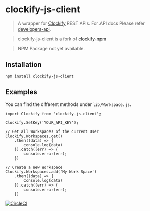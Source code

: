 # clockify-js-client

> A wrapper for [Clockify](https://clockify.me) REST APIs.
> For API docs Please refer [developers-api](https://clockify.me/developers-api).

> clockify-js-client is a fork of [clockify-npm](https://github.com/sinumohan/clockify-npm)

> NPM Package not yet available.

## Installation

`npm install clockify-js-client`

## Examples

You can find the different methods under `lib/Workspace.js`.

```
import Clockify from 'clockify-js-client';

Clockify.SetKey('YOUR_API_KEY');

// Get all Workspaces of the current User
Clockify.Workspaces.get()
    .then((data) => {
        console.log(data)
    }).catch((err) => {
        console.error(err);
    })

// Create a new Workspace
Clockify.Workspaces.add('My Work Space')
    .then((data) => {
        console.log(data)
    }).catch((err) => {
        console.error(err);
    })
```

[![CircleCI](https://circleci.com/gh/sinumohan/clockify-npm/tree/master.svg?style=svg)](https://circleci.com/gh/sinumohan/clockify-npm/tree/master)

